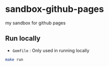 # sandbox-github-pages

my sandbox for github pages

## Run locally

- `Gemfile` : Only used in running locally

```sh
make run
```
